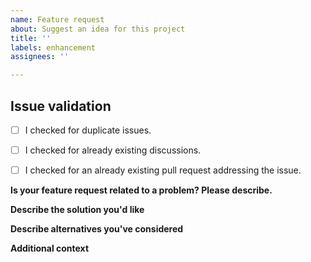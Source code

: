 ```yaml
---
name: Feature request
about: Suggest an idea for this project
title: ''
labels: enhancement
assignees: ''

---
```


## Issue validation
- [ ] I checked for duplicate issues.
- [ ] I checked for already existing discussions.
- [ ] I checked for an already existing pull request addressing the issue.


**Is your feature request related to a problem? Please describe.**
<!-- A clear and concise description of what the problem is. Ex.: "I'm always frustrated when [...]"-->

**Describe the solution you'd like**
<!-- A clear and concise description of what you want to happen. Ex.: "When [...] maybe [...] could happen." or "Having [...] allows better disctinction between sets" -->

**Describe alternatives you've considered**
<!-- A clear and concise description of any alternative solutions or features you've considered. -->

**Additional context**
<!-- Add any other context or screenshots about the feature request here. -->
